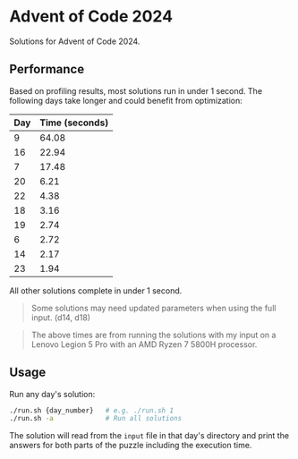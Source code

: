 # Advent of Code 2024

Solutions for Advent of Code 2024.

## Performance

Based on profiling results, most solutions run in under 1 second. The following days take longer and could benefit from optimization:

| Day | Time (seconds) |
| --- | -------------- |
| 9   | 64.08          |
| 16  | 22.94          |
| 7   | 17.48          |
| 20  | 6.21           |
| 22  | 4.38           |
| 18  | 3.16           |
| 19  | 2.74           |
| 6   | 2.72           |
| 14  | 2.17           |
| 23  | 1.94           |

All other solutions complete in under 1 second.

> Some solutions may need updated parameters when using the full input. (d14, d18)

> The above times are from running the solutions with my input on a Lenovo Legion 5 Pro with an AMD Ryzen 7 5800H processor.

## Usage

Run any day's solution:

```bash
./run.sh {day_number}   # e.g. ./run.sh 1
./run.sh -a             # Run all solutions
```

The solution will read from the `input` file in that day's directory and print the answers for both parts of the puzzle including the execution time.
